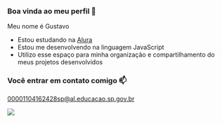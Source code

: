 ### Boa vinda ao meu perfil 💙

Meu nome é Gustavo

- Estou estudando na [Alura](https://alura.com.br)
- Estou me desenvolvendo na linguagem JavaScript
- Utilizo esse espaço para minha organização e compartilhamento do meus projetos desenvolvidos

### Você entrar em contato comigo 📫

00001104162428sp@al.educacao.sp.gov.br

![](https://media.tenor.com/uz2ayB63kBkAAAAM/neyney-neymar.gif)
